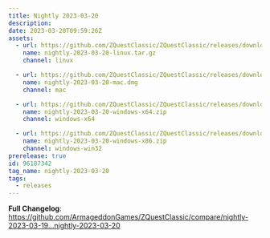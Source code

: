 ```yaml
---
title: Nightly 2023-03-20
description: 
date: 2023-03-20T09:59:26Z
assets: 
  - url: https://github.com/ZQuestClassic/ZQuestClassic/releases/download/nightly-2023-03-20/nightly-2023-03-20-linux.tar.gz
    name: nightly-2023-03-20-linux.tar.gz
    channel: linux

  - url: https://github.com/ZQuestClassic/ZQuestClassic/releases/download/nightly-2023-03-20/nightly-2023-03-20-mac.dmg
    name: nightly-2023-03-20-mac.dmg
    channel: mac

  - url: https://github.com/ZQuestClassic/ZQuestClassic/releases/download/nightly-2023-03-20/nightly-2023-03-20-windows-x64.zip
    name: nightly-2023-03-20-windows-x64.zip
    channel: windows-x64

  - url: https://github.com/ZQuestClassic/ZQuestClassic/releases/download/nightly-2023-03-20/nightly-2023-03-20-windows-x86.zip
    name: nightly-2023-03-20-windows-x86.zip
    channel: windows-win32
prerelease: true
id: 96187342
tag_name: nightly-2023-03-20
tags:
  - releases
---
```


**Full Changelog**: https://github.com/ArmageddonGames/ZQuestClassic/compare/nightly-2023-03-19...nightly-2023-03-20
